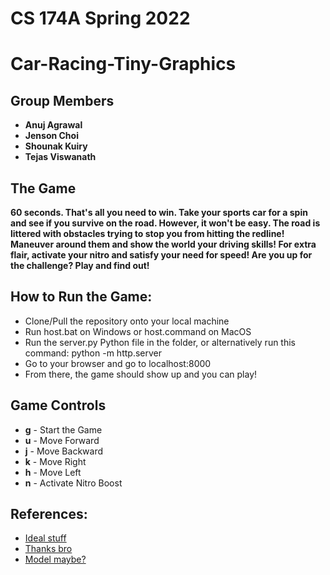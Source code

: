 # CS 174A Spring 2022
# Car-Racing-Tiny-Graphics 
## Group Members
- **Anuj Agrawal**
- **Jenson Choi**
- **Shounak Kuiry**
- **Tejas Viswanath**

## The Game
**60 seconds. That's all you need to win. Take your sports car for a spin
and see if you survive on the road. However, it won't be easy. The road is
littered with obstacles trying to stop you from hitting the redline! 
Maneuver around them and show the world your driving skills! For extra flair,
activate your nitro and satisfy your need for speed! Are you up for the challenge?
Play and find out!**

## How to Run the Game:
- Clone/Pull the repository onto your local machine
- Run host.bat on Windows or host.command on MacOS
- Run the server.py Python file in the folder, or alternatively run this command: python -m http.server
- Go to your browser and go to localhost:8000
- From there, the game should show up and you can play!

## Game Controls 
- **g** - Start the Game
- **u** - Move Forward
- **j** - Move Backward
- **k** - Move Right
- **h** - Move Left
- **n** - Activate Nitro Boost


## References:
- [Ideal stuff](http://learningthreejs.com/blog/2012/05/21/sport-car-in-webgl/)
- [Thanks bro](https://github.com/xaviersantos/Car_Racing_WebGL)
- [Model maybe?](https://free3d.com/3d-model/castelia-city-35261.html)
